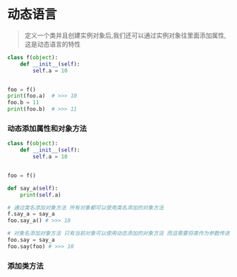 # 动态语言
> 定义一个类并且创建实例对象后,我们还可以通过实例对象往里面添加属性,这是动态语言的特性
```python
class f(object):
    def __init__(self):
        self.a = 10


foo = f()
print(foo.a)  # >>> 10
foo.b = 11
print(foo.b)  # >>> 11
```
### 动态添加属性和对象方法
```python
class f(object):
    def __init__(self):
        self.a = 10


foo = f()

def say_a(self):
    print(self.a)

# 通过类名添加对象方法 所有对象都可以使用类名添加的对象方法
f.say_a = say_a
foo.say_a() # >>> 10

# 对象名添加对象方法 只有当前对象可以使用动态添加的对象方法 而且需要将类作为参数传进对象方法中,使解释器获得self参数
foo.say = say_a
foo.say(foo) # >>> 10
```
### 添加类方法



